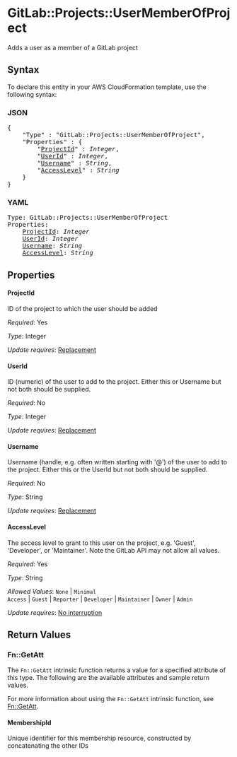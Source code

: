 # GitLab::Projects::UserMemberOfProject

Adds a user as a member of a GitLab project

## Syntax

To declare this entity in your AWS CloudFormation template, use the following syntax:

### JSON

<pre>
{
    "Type" : "GitLab::Projects::UserMemberOfProject",
    "Properties" : {
        "<a href="#projectid" title="ProjectId">ProjectId</a>" : <i>Integer</i>,
        "<a href="#userid" title="UserId">UserId</a>" : <i>Integer</i>,
        "<a href="#username" title="Username">Username</a>" : <i>String</i>,
        "<a href="#accesslevel" title="AccessLevel">AccessLevel</a>" : <i>String</i>
    }
}
</pre>

### YAML

<pre>
Type: GitLab::Projects::UserMemberOfProject
Properties:
    <a href="#projectid" title="ProjectId">ProjectId</a>: <i>Integer</i>
    <a href="#userid" title="UserId">UserId</a>: <i>Integer</i>
    <a href="#username" title="Username">Username</a>: <i>String</i>
    <a href="#accesslevel" title="AccessLevel">AccessLevel</a>: <i>String</i>
</pre>

## Properties

#### ProjectId

ID of the project to which the user should be added

_Required_: Yes

_Type_: Integer

_Update requires_: [Replacement](https://docs.aws.amazon.com/AWSCloudFormation/latest/UserGuide/using-cfn-updating-stacks-update-behaviors.html#update-replacement)

#### UserId

ID (numeric) of the user to add to the project. Either this or Username but not both should be supplied.

_Required_: No

_Type_: Integer

_Update requires_: [Replacement](https://docs.aws.amazon.com/AWSCloudFormation/latest/UserGuide/using-cfn-updating-stacks-update-behaviors.html#update-replacement)

#### Username

Username (handle, e.g. often written starting with '@') of the user to add to the project. Either this or the UserId but not both should be supplied.

_Required_: No

_Type_: String

_Update requires_: [Replacement](https://docs.aws.amazon.com/AWSCloudFormation/latest/UserGuide/using-cfn-updating-stacks-update-behaviors.html#update-replacement)

#### AccessLevel

The access level to grant to this user on the project, e.g. 'Guest', 'Developer', or 'Maintainer'. Note the GitLab API may not allow all values.

_Required_: Yes

_Type_: String

_Allowed Values_: <code>None</code> | <code>Minimal Access</code> | <code>Guest</code> | <code>Reporter</code> | <code>Developer</code> | <code>Maintainer</code> | <code>Owner</code> | <code>Admin</code>

_Update requires_: [No interruption](https://docs.aws.amazon.com/AWSCloudFormation/latest/UserGuide/using-cfn-updating-stacks-update-behaviors.html#update-no-interrupt)

## Return Values

### Fn::GetAtt

The `Fn::GetAtt` intrinsic function returns a value for a specified attribute of this type. The following are the available attributes and sample return values.

For more information about using the `Fn::GetAtt` intrinsic function, see [Fn::GetAtt](https://docs.aws.amazon.com/AWSCloudFormation/latest/UserGuide/intrinsic-function-reference-getatt.html).

#### MembershipId

Unique identifier for this membership resource, constructed by concatenating the other IDs

